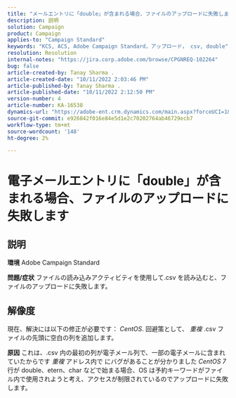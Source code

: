 ```yaml
---
title: "メールエントリに「double」が含まれる場合、ファイルのアップロードに失敗します"
description: 説明
solution: Campaign
product: Campaign
applies-to: "Campaign Standard"
keywords: "KCS, ACS, Adobe Campaign Standard，アップロード， csv, double"
resolution: Resolution
internal-notes: "https://jira.corp.adobe.com/browse/CPGNREQ-102264"
bug: false
article-created-by: Tanay Sharma .
article-created-date: "10/11/2022 2:03:46 PM"
article-published-by: Tanay Sharma .
article-published-date: "10/11/2022 2:12:50 PM"
version-number: 4
article-number: KA-16538
dynamics-url: "https://adobe-ent.crm.dynamics.com/main.aspx?forceUCI=1&pagetype=entityrecord&etn=knowledgearticle&id=323d0582-6d49-ed11-bba2-0022480868ff"
source-git-commit: e926842f016e84e5d1e2c70202764ab46729ecb7
workflow-type: tm+mt
source-wordcount: '148'
ht-degree: 2%

---
```


# 電子メールエントリに「double」が含まれる場合、ファイルのアップロードに失敗します

## 説明

<b>環境</b>
Adobe Campaign Standard


<b>問題/症状</b>
ファイルの読み込みアクティビティを使用して.csv を読み込むと、ファイルのアップロードに失敗します。


## 解像度


現在、解決には以下の修正が必要です： *CentOS*. 回避策として、 *重複* .csv ファイルの先頭に空白の列を追加します。


<b>原因</b>
これは、.csv 内の最初の列が電子メール列で、一部の電子メールに含まれていたからです *重複* アドレス内で にバグがあることが分かりました *CentOS 7* 行が double、etern、char などで始まる場合、OS は予約キーワードがファイル内で使用されようと考え、アクセスが制限されているのでアップロードに失敗します。
